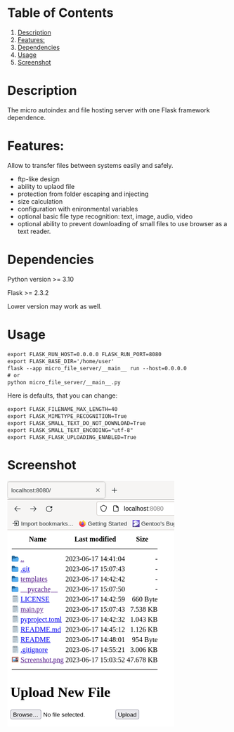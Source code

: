 
# Table of Contents

1.  [Description](#orgd1e733e)
2.  [Features:](#org58f5941)
3.  [Dependencies](#orgb5d14b0)
4.  [Usage](#org0fa2131)
5.  [Screenshot](#orgb47cec7)

# Description

The micro autoindex and file hosting server with one Flask framework dependence.

# Features:

Allow to transfer files between systems easily and safely.

-   ftp-like design
-   ability to uplaod file
-   protection from folder escaping and injecting
-   size calculation
-   configuration with enironmental variables
-   optional basic file type recognition: text, image, audio, video
-   optional ability to prevent downloading of small files to use browser as a text reader.


# Dependencies

Python version >= 3.10

Flask >= 2.3.2

Lower version may work as well.

# Usage

    export FLASK_RUN_HOST=0.0.0.0 FLASK_RUN_PORT=8080
    export FLASK_BASE_DIR='/home/user'
    flask --app micro_file_server/__main__ run --host=0.0.0.0
    # or
    python micro_file_server/__main__.py

Here is defaults, that you can change:

    export FLASK_FILENAME_MAX_LENGTH=40
    export FLASK_MIMETYPE_RECOGNITION=True
    export FLASK_SMALL_TEXT_DO_NOT_DOWNLOAD=True
    export FLASK_SMALL_TEXT_ENCODING="utf-8"
    export FLASK_FLASK_UPLOADING_ENABLED=True


<a id="orgb47cec7"></a>

# Screenshot

![](https://github.com/Anoncheg1/micro_file_server/raw/main/Screenshot.png)
